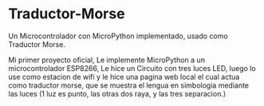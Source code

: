 # Traductor-Morse
Un Microcontrolador con MicroPython implementado, usado como Traductor Morse.

Mi primer proyecto oficial, Le implemente MicroPython a un microcontrolador ESP8266, Le hice un Circuito con tres luces LED, luego lo use como estacion de wifi y le hice una pagina web local el cual actua como traductor morse, que se muestra el lengua en simbologia mediante las luces (1 luz es punto, las otras dos raya, y las tres separacion.)
